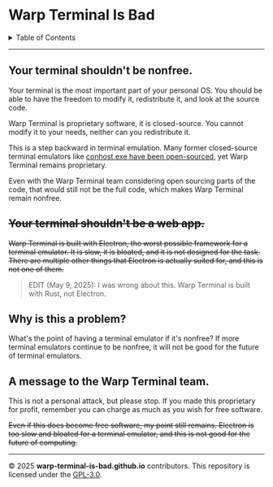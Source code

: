 # Warp Terminal Is Bad

<details>
<summary>Table of Contents</summary>
<li> <a href="#your-terminal-shouldnt-be-nonfree">Your terminal shouldn't be nonfree</a> </li>
<li> <a href="#your-terminal-shouldnt-be-a-web-app">Your terminal shouldn't be a web app</a> </li>
<li> <a href="#why-is-this-a-problem">Why is this a problem?</a> </li>
<li> <a href="#a-message-to-the-warp-terminal-team">A message to the Warp Terminal team.</a> </li>
</details>

---

## Your terminal shouldn't be nonfree.

Your terminal is the most important part of your personal OS. You should be able to have the freedom to modify it, redistribute it, and look at the source code.

Warp Terminal is proprietary software, it is closed-source. You cannot modify it to your needs, neither can you redistribute it.

This is a step backward in terminal emulation. Many former closed-source terminal emulators like [conhost.exe have been open-sourced](https://github.com/microsoft/terminal), yet Warp Terminal remains proprietary.

Even with the Warp Terminal team considering open sourcing parts of the code, that would still not be the full code, which makes Warp Terminal remain nonfree.

## ~~Your terminal shouldn't be a web app.~~

~~Warp Terminal is built with Electron, the worst possible framework for a terminal emulator. It is slow, it is bloated, and it is not designed for the task. There are multiple other things that Electron is actually suited for, and this is not one of them.~~

> EDIT (May 9, 2025): I was wrong about this. Warp Terminal is built with Rust, not Electron.

## Why is this a problem?

What's the point of having a terminal emulator if it's nonfree? If more terminal emulators continue to be nonfree, it will not be good for the future of terminal emulators.

## A message to the Warp Terminal team.

This is not a personal attack, but please stop. If you made this proprietary for profit, remember you can charge as much as you wish for free software.

~~Even if this does become free software, my point still remains. Electron is too slow and bloated for a terminal emulator, and this is not good for the future of computing.~~

---

© 2025 **warp-terminal-is-bad.github.io** contributors. This repository is licensed under the [GPL-3.0](./LICENSE).